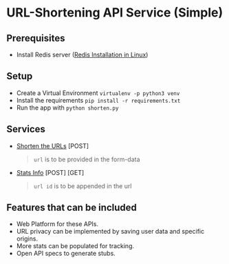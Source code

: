 # URL-Shortening API Service (Simple) 

## Prerequisites

- Install Redis server ([Redis Installation in Linux](https://redis.io/topics/quickstart))

## Setup

- Create a Virtual Environment `virtualenv -p python3 venv`
- Install the requirements `pip install -r requirements.txt`
- Run the app with `python shorten.py`

## Services
- [Shorten the URLs](http://127.0.0.1:5000/shorten) [POST]
    
    > `url` is to be provided in the form-data
                                                             
-  [Stats Info](http://127.0.0.1:5000/info/<url-id>) [POST] [GET]
    
    >`url id` is to be appended in the url

## Features that can be included

- Web Platform for these APIs.
- URL privacy can be implemented by saving user data and specific origins.
- More stats can be populated for tracking.
- Open API specs to generate stubs.

